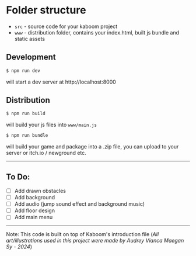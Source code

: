 # Folder structure

- `src` - source code for your kaboom project
- `www` - distribution folder, contains your index.html, built js bundle and static assets


## Development

```sh
$ npm run dev
```

will start a dev server at http://localhost:8000

## Distribution

```sh
$ npm run build
```

will build your js files into `www/main.js`

```sh
$ npm run bundle
```

will build your game and package into a .zip file, you can upload to your server or itch.io / newground etc.


___

## To Do:

- [ ] Add drawn obstacles
- [ ] Add background
- [ ] Add audio (jump sound effect and background music)
- [ ] Add floor design
- [ ] Add main menu

___

Note: This code is built on top of Kaboom's introduction file
(*All art/illustrations used in this project were made by Audrey Vianca Maegan Sy - 2024*)